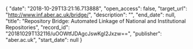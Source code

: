 {
  "date": "2018-10-29T13:21:16.713888", 
  "open_access": false, 
  "target_url": "http://www.inf.aber.ac.uk/bridge/", 
  "description": "", 
  "end_date": null, 
  "title": "Repository Bridge: Automated Linkage of National and Institutional Repositories", 
  "record_id": "20181029T132116/uOOWtfJDAgcJswKgI2Jxzw==", 
  "publisher": "aber.ac.uk", 
  "start_date": null
}

